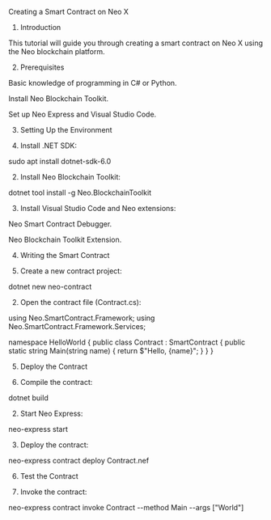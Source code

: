 Creating a Smart Contract on Neo X

1. Introduction

This tutorial will guide you through creating a smart contract on Neo X using the Neo blockchain platform.

2. Prerequisites

Basic knowledge of programming in C# or Python.

Install Neo Blockchain Toolkit.

Set up Neo Express and Visual Studio Code.


3. Setting Up the Environment

1. Install .NET SDK:

sudo apt install dotnet-sdk-6.0


2. Install Neo Blockchain Toolkit:

dotnet tool install -g Neo.BlockchainToolkit


3. Install Visual Studio Code and Neo extensions:

Neo Smart Contract Debugger.

Neo Blockchain Toolkit Extension.




4. Writing the Smart Contract

1. Create a new contract project:

dotnet new neo-contract


2. Open the contract file (Contract.cs):

using Neo.SmartContract.Framework;
using Neo.SmartContract.Framework.Services;

namespace HelloWorld
{
    public class Contract : SmartContract
    {
        public static string Main(string name)
        {
            return $"Hello, {name}";
        }
    }
}



5. Deploy the Contract

1. Compile the contract:

dotnet build


2. Start Neo Express:

neo-express start


3. Deploy the contract:

neo-express contract deploy Contract.nef



6. Test the Contract

1. Invoke the contract:

neo-express contract invoke Contract --method Main --args ["World"]
